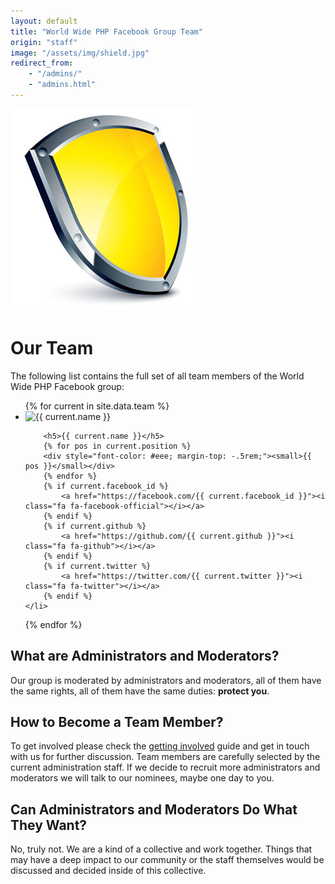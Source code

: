 ```yaml
---
layout: default
title: "World Wide PHP Facebook Group Team"
origin: "staff"
image: "/assets/img/shield.jpg"
redirect_from:
    - "/admins/"
    - "admins.html"
---
```


![Administrators](/assets/img/shield.jpg "Administrators")

# Our Team

The following list contains the full set of all team members of the World Wide PHP
Facebook group:

<ul class="medium-block-grid-3">
{% for current in site.data.team %}
    <li>
        <img src="{{ current.avatar }}" alt="{{ current.name }}" class="th left" style="margin-right: 10px">

        <h5>{{ current.name }}</h5>
        {% for pos in current.position %}
        <div style="font-color: #eee; margin-top: -.5rem;"><small>{{ pos }}</small></div>
        {% endfor %}
        {% if current.facebook_id %}
            <a href="https://facebook.com/{{ current.facebook_id }}"><i class="fa fa-facebook-official"></i></a>
        {% endif %}
        {% if current.github %}
            <a href="https://github.com/{{ current.github }}"><i class="fa fa-github"></i></a>
        {% endif %}
        {% if current.twitter %}
            <a href="https://twitter.com/{{ current.twitter }}"><i class="fa fa-twitter"></i></a>
        {% endif %}
    </li>
{% endfor %}
</ul>

## What are Administrators and Moderators?

Our group is moderated by administrators and moderators, all of them have the same
rights, all of them have the same duties: **protect you**.

## How to Become a Team Member?

To get involved please check the [getting involved](/get-involved) guide and get
in touch with us for further discussion. Team members are carefully selected by
the current administration staff. If we decide to recruit more administrators and
moderators we will talk to our nominees, maybe one day to you.

## Can Administrators and Moderators Do What They Want?

No, truly not. We are a kind of a collective and work together. Things that may
have a deep impact to our community or the staff themselves would be discussed
and decided inside of this collective.

<div id="fb-root"></div>
<script>
window.fbAsyncInit = function() {
  FB.init({
    appId      : '566418756821183',
    xfbml      : true,
    version    : 'v2.7'
    });
  };

  (function(d, s, id){
    var js, fjs = d.getElementsByTagName(s)[0];
    if (d.getElementById(id)) {return;}
    js = d.createElement(s); js.id = id;
    js.src = "//connect.facebook.net/en_US/sdk.js";
    fjs.parentNode.insertBefore(js, fjs);
    }(document, 'script', 'facebook-jssdk'));
</script>
